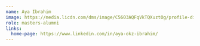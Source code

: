 ```yaml
---
name: Aya Ibrahim
image: https://media.licdn.com/dms/image/C5603AQFqVkTQXuztOg/profile-displayphoto-shrink_800_800/0/1593454053240?e=1715817600&v=beta&t=5F5FyuMpY6QwvpTeTEvb5DLplXhUnB_YgNjVIi_6aJs
role: masters-alumni
links:
  home-page: https://www.linkedin.com/in/aya-okz-ibrahim/
---
```


